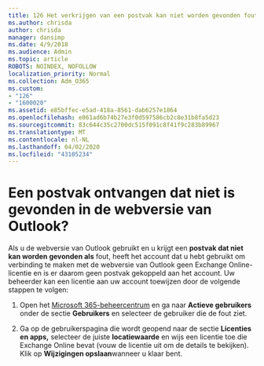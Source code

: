 ```yaml
---
title: 126 Het verkrijgen van een postvak kan niet worden gevonden fout in OWA?
ms.author: chrisda
author: chrisda
manager: dansimp
ms.date: 4/9/2018
ms.audience: Admin
ms.topic: article
ROBOTS: NOINDEX, NOFOLLOW
localization_priority: Normal
ms.collection: Adm_O365
ms.custom:
- "126"
- "1600020"
ms.assetid: e85bffec-e5ad-418a-8561-dab6257e1864
ms.openlocfilehash: e061ad6b74b27e3f0d597586cb2c8e31b8fa5d23
ms.sourcegitcommit: 83c644c35c2700dc515f091c8f41f9c283b89967
ms.translationtype: MT
ms.contentlocale: nl-NL
ms.lasthandoff: 04/02/2020
ms.locfileid: "43105234"
---
```

# <a name="getting-a-mailbox-not-found-error-in-outlook-on-the-web"></a>Een postvak ontvangen dat niet is gevonden in de webversie van Outlook?

Als u de webversie van Outlook gebruikt en u krijgt een **postvak dat niet kan worden gevonden als** fout, heeft het account dat u hebt gebruikt om verbinding te maken met de webversie van Outlook geen Exchange Online-licentie en is er daarom geen postvak gekoppeld aan het account. Uw beheerder kan een licentie aan uw account toewijzen door de volgende stappen te volgen:

1. Open het [Microsoft 365-beheercentrum](https://portal.office.com/adminportal/home#/homepage) en ga naar **Actieve gebruikers** onder de sectie **Gebruikers** en selecteer de gebruiker die de fout ziet.

2. Ga op de gebruikerspagina die wordt geopend naar de sectie **Licenties en apps,** selecteer de juiste **locatiewaarde** en wijs een licentie toe die Exchange Online bevat (vouw de licentie uit om de details te bekijken). Klik op **Wijzigingen opslaan**wanneer u klaar bent.
